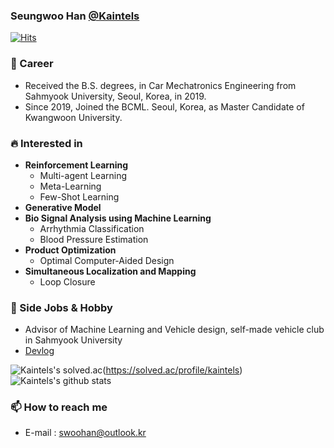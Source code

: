 ### Seungwoo Han [@Kaintels](https://kaintels.github.io)

[![Hits](https://hits.seeyoufarm.com/api/count/incr/badge.svg?url=https%3A%2F%2Fgithub.com%2FKaintels)](https://hits.seeyoufarm.com)

### 🔭 Career
- Received the B.S. degrees, in Car Mechatronics Engineering from Sahmyook University, Seoul, Korea, in 2019.
- Since 2019, Joined the BCML. Seoul, Korea, as Master Candidate of Kwangwoon University.

### :fire: Interested in

- **Reinforcement Learning**
    - Multi-agent Learning
    - Meta-Learning
    - Few-Shot Learning
- **Generative Model**
- **Bio Signal Analysis using Machine Learning**
    - Arrhythmia Classification
    - Blood Pressure Estimation
- **Product Optimization**
    - Optimal Computer-Aided Design
- **Simultaneous Localization and Mapping**
    - Loop Closure

### 👯 Side Jobs & Hobby
- Advisor of Machine Learning and Vehicle design, self-made vehicle club in Sahmyook University
- [Devlog](https://kaintels.github.io/)


![Kaintels's solved.ac](http://mazassumnida.wtf/api/v2/generate_badge?boj=kaintels)(https://solved.ac/profile/kaintels)
![Kaintels's github stats](https://github-readme-stats.vercel.app/api?username=Kaintels&show_icons=true&hide_border=true&&count_private=true)

### 📫 How to reach me 
- E-mail : swoohan@outlook.kr
